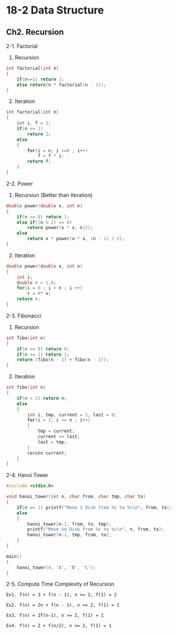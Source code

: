 # 18-2 Data Structure


## Ch2. Recursion

2-1. Factorial

1) Recursion

~~~c
int factorial(int n)
{
    if(n<=1) return 1;
    else return(n * factorial(n - 1));
}
~~~

2) Iteration

~~~c
int factorial(int n)
{
    int i, f = 1;
    if(n <= 1)
        return 1;
    else
    {
        for(i = n; i >=0 ; i++)
            f = f * i;
        return f;
    }
}
~~~

2-2. Power

1) Recursion (Better than Iteration)

~~~c
double power(double x, int n)
{
    if(n == 0) return 1;
    else if((n % 2) == 0)
        return power(x * x, n/2);
    else
        return x * power(x * x, (n - 1) / 2);
}
~~~

2) Iteration

~~~c
double power(double x, int n)
{
    int i;
    double r = 1.0;
    for(i = 0 ; i < n ; i ++)
        r = r* x;
    return r;
}
~~~

2-3. Fibonacci

1) Recursion

~~~c
int fibo(int n)
{
    if(n == 0) return 0;
    if(n == 1) return 1;
    return (fibo(n - 1) + fibo(n - 2));
}
~~~

2) Iteration
~~~c
int fibo(int n)
{
    if(n < 2) return n;
    else
    {
        int i, tmp, current = 1, last = 0;
        for(i = 2; i <= n ; i++)
        {
            tmp = current;
            current += last;
            last = tmp;
        }
        rerutn current;
    }
}
~~~

2-4. Hanoi Tower

~~~c
#include <stdio.h>

void hanoi_tower(int n, char from, char tmp, char to)
{
    if(n == 1) printf("Move 1 Disk from %c to %c\n", from, to);
    else
    {
        hanoi_tower(n-1, from, to, tmp);
        printf("Move %d Disk from %c to %c\n", n, from, to);
        hanoi_tower(n-1, tmp, from, to);
    }
}

main()
{
    hanoi_tower(4, 'A', 'B', 'C');
}
~~~

2-5. Compute Time Complexity of Recursion

~~~
Ex1. f(n) = 3 + f(n - 1), n >= 2, f(1) = 2

Ex2. f(n) = 2n + f(n - 1), n >= 2, f(1) = 1

Ex3. f(n) = 2f(n-1), n >= 2, f(1) = 1

Ex4. f(n) = 2 + f(n/2), n >= 2, f(1) = 1
~~~

### 
